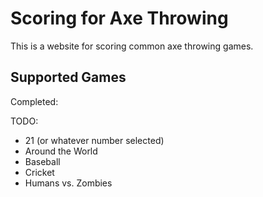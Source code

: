 # Scoring for Axe Throwing
This is a website for scoring common axe throwing games.

## Supported Games
Completed:

TODO:
- 21 (or whatever number selected)
- Around the World
- Baseball
- Cricket
- Humans vs. Zombies
